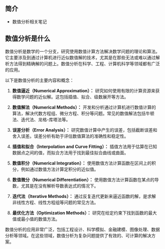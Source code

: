 ## 简介

+ 数值分析相关笔记

## 数值分析是什么

数值分析是数学的一个分支，研究使用数值计算方法解决数学问题的理论和算法。它主要涉及到通过计算机进行近似数值解的技术，尤其是在那些无法或难以通过解析方法得到精确解的问题上。数值分析在科学、工程、计算机科学等领域都有广泛的应用。

以下是数值分析的主要内容和概念：

1. **数值逼近（Numerical Approximation）：** 研究如何使用有限的计算资源来获得数学问题的近似解。这包括插值、拟合、级数展开等方法。

2. **数值解法（Numerical Methods）：** 开发和分析通过计算机进行数值计算的算法，解决代数方程组、微分方程、积分等问题。常见的数值解法包括牛顿法、迭代法、龙格-库塔法等。

3. **误差分析（Error Analysis）：** 研究数值计算中产生的误差，包括截断误差和舍入误差。误差分析有助于评估数值算法的准确性和稳定性。

4. **插值和拟合（Interpolation and Curve Fitting）：** 插值方法用于估算在已知数据点之间的值，而拟合方法用于找到最佳拟合曲线或曲面。

5. **数值积分（Numerical Integration）：** 使用数值方法计算函数在区间上的积分，例如通过数值方法计算定积分的近似值。

6. **数值微分（Numerical Differentiation）：** 使用数值方法计算函数在某点的导数，尤其是在没有解析导数表达式的情况下。

7. **迭代法（Iterative Methods）：** 通过反复迭代更新来逼近函数的解，是求解非线性方程、线性方程组等问题的常见方法。

8. **最优化方法（Optimization Methods）：** 研究在给定约束下找到函数的最大值或最小值的数值方法。

数值分析的应用非常广泛，包括工程设计、科学模拟、金融建模、图像处理、数据分析等领域。在这些领域，数值分析为复杂问题提供了有效的、可计算的解决方案。